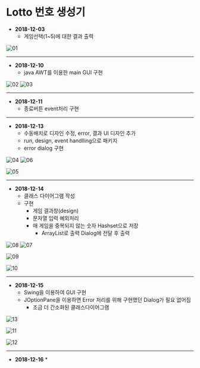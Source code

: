 # Lotto 번호 생성기

* **2018-12-03**
  * 게임선택(1~5)에 대한 결과 출력

![01](https://github.com/younggeun0/younggeun0.github.io/blob/master/_posts/img/toyProjects/lotto01.PNG?raw=true)

---

* **2018-12-10**
  * java AWT를 이용한 main GUI 구현
  
![02](https://github.com/younggeun0/younggeun0.github.io/blob/master/_posts/img/toyProjects/lotto02.png?raw=true) ![03](https://github.com/younggeun0/younggeun0.github.io/blob/master/_posts/img/toyProjects/lotto03.png?raw=true)

---

* **2018-12-11**
  * 종료버튼 event처리 구현

---

* **2018-12-13**
  * 수동배치로 디자인 수정, error, 결과 UI 디자인 추가
  * run, design, event handlling으로 패키지 
  * error dialog 구현
  
![04](https://github.com/younggeun0/younggeun0.github.io/blob/master/_posts/img/toyProjects/lotto04.png?raw=true) ![06](https://github.com/younggeun0/younggeun0.github.io/blob/master/_posts/img/toyProjects/lotto06.png?raw=true)

![05](https://github.com/younggeun0/younggeun0.github.io/blob/master/_posts/img/toyProjects/lotto05.png?raw=true)


---

* **2018-12-14**
  * 클래스 다이어그램 작성
  * 구현
    * 게임 결과창(design)
    * 문자열 입력 예외처리
    * 매 게임을 중복되지 않는 숫자 Hashset으로 저장
      * ArrayList로 출력 Dialog에 전달 후 출력
  


![08](https://github.com/younggeun0/younggeun0.github.io/blob/master/_posts/img/toyProjects/lotto08.png?raw=true) ![07](https://github.com/younggeun0/younggeun0.github.io/blob/master/_posts/img/toyProjects/lotto07.png?raw=true)

![09](https://github.com/younggeun0/younggeun0.github.io/blob/master/_posts/img/toyProjects/lotto09.png?raw=true)

![10](https://github.com/younggeun0/younggeun0.github.io/blob/master/_posts/img/toyProjects/lotto10.png?raw=true)


---

* **2018-12-15**
  * Swing을 이용하여 GUI 구현
  * JOptionPane을 이용하면 Error 처리를 위해 구현했던 Dialog가 필요 없어짐
    * 조금 더 간소화된 클래스다이어그램


![13](https://github.com/younggeun0/younggeun0.github.io/blob/master/_posts/img/toyProjects/lotto13.png?raw=true)

![11](https://github.com/younggeun0/younggeun0.github.io/blob/master/_posts/img/toyProjects/lotto11.png?raw=true)

![12](https://github.com/younggeun0/younggeun0.github.io/blob/master/_posts/img/toyProjects/lotto12.png?raw=true)


---


* **2018-12-16**
  * 